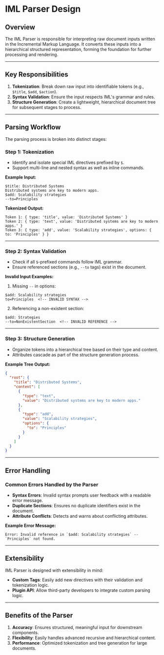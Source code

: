 # IML Parser Design

## Overview

The IML Parser is responsible for interpreting raw document inputs written in the Incremental Markup Language. It
converts these inputs into a hierarchical structured representation, forming the foundation for further processing and
rendering.

---

## Key Responsibilities

1. **Tokenization**: Break down raw input into identifiable tokens (e.g., `$title`, `$add`, `$action`).
2. **Syntax Validation**: Ensure the input respects IML's grammar and rules.
3. **Structure Generation**: Create a lightweight, hierarchical document tree for subsequent stages to process.

---

## Parsing Workflow

The parsing process is broken into distinct stages:

### Step 1: Tokenization

- Identify and isolate special IML directives prefixed by `$`.
- Support multi-line and nested syntax as well as inline commands.

**Example Input:**

```plaintext
$title: Distributed Systems
Distributed systems are key to modern apps.
$add: Scalability strategies
--to=Principles
```

**Tokenized Output:**

```plaintext
Token 1: { type: 'title', value: 'Distributed Systems' }
Token 2: { type: 'text', value: 'Distributed systems are key to modern apps.' }
Token 3: { type: 'add', value: 'Scalability strategies', options: { to: 'Principles' } }
```

---

### Step 2: Syntax Validation

- Check if all `$`-prefixed commands follow IML grammar.
- Ensure referenced sections (e.g., `--to` tags) exist in the document.

**Invalid Input Examples:**

1. Missing `--` in options:

```plaintext
$add: Scalability strategies
to=Principles  <!-- INVALID SYNTAX -->
```

2. Referencing a non-existent section:

```plaintext
$add: Strategies
--to=NonExistentSection  <!-- INVALID REFERENCE -->
```

---

### Step 3: Structure Generation

- Organize tokens into a hierarchical tree based on their type and content.
- Attributes cascade as part of the structure generation process.

**Example Tree Output:**

```json
{
  "root": {
    "title": "Distributed Systems",
    "content": [
      {
        "type": "text",
        "value": "Distributed systems are key to modern apps."
      },
      {
        "type": "add",
        "value": "Scalability strategies",
        "options": {
          "to": "Principles"
        }
      }
    ]
  }
}
```

---

## Error Handling

### Common Errors Handled by the Parser

- **Syntax Errors**: Invalid syntax prompts user feedback with a readable error message.
- **Duplicate Sections**: Ensures no duplicate identifiers exist in the document.
- **Attribute Conflicts**: Detects and warns about conflicting attributes.

**Example Error Message:**

```plaintext
Error: Invalid reference in `$add: Scalability strategies` -- `Principles` not found.
```

---

## Extensibility

IML Parser is designed with extensibility in mind:

- **Custom Tags**: Easily add new directives with their validation and tokenization logic.
- **Plugin API**: Allow third-party developers to integrate custom parsing logic.

---

## Benefits of the Parser

1. **Accuracy**: Ensures structured, meaningful input for downstream components.
2. **Flexibility**: Easily handles advanced recursive and hierarchical content.
3. **Performance**: Optimized tokenization and tree generation for large documents.